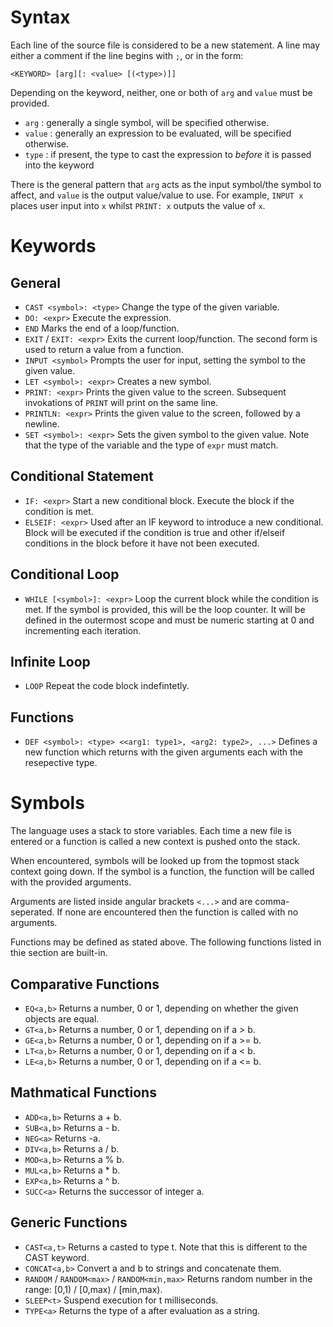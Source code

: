 # Syntax
Each line of the source file is considered to be a new statement. A line may either a comment if the line begins with `;`, or in the form:

`<KEYWORD> [arg][: <value> [(<type>)]]`

Depending on the keyword, neither, one or both of `arg` and `value` must be provided.
- `arg` : generally a single symbol, will be specified otherwise.
- `value` : generally an expression to be evaluated, will be specified otherwise.
- `type` : if present, the type to cast the expression to *before* it is passed into the keyword

There is the general pattern that `arg` acts as the input symbol/the symbol to affect, and `value` is the output value/value to use. For example, `INPUT x` places user input into `x` whilst `PRINT: x` outputs the value of `x`.

# Keywords

## General

- `CAST <symbol>: <type>`
Change the type of the given variable.
- `DO: <expr>`
Execute the expression.
- `END`
Marks the end of a loop/function.
- `EXIT` / `EXIT: <expr>`
Exits the current loop/function. The second form is used to return a value from a function.
- `INPUT <symbol>`
Prompts the user for input, setting the symbol to the given value.
- `LET <symbol>: <expr>`
Creates a new symbol.
- `PRINT: <expr>`
Prints the given value to the screen. Subsequent invokations of `PRINT` will print on the same line.
- `PRINTLN: <expr>`
Prints the given value to the screen, followed by a newline.
- `SET <symbol>: <expr>`
Sets the given symbol to the given value. Note that the type of the variable and the type of `expr` must match.

## Conditional Statement

- `IF: <expr>`
Start a new conditional block. Execute the block if the condition is met.
- `ELSEIF: <expr>`
Used after an IF keyword to introduce a new conditional. Block will be executed if the condition is true and other if/elseif conditions in the block before it have not been executed.

## Conditional Loop

- `WHILE [<symbol>]: <expr>`
Loop the current block while the condition is met.
If the symbol is provided, this will be the loop counter. It will be defined in the outermost scope and must be numeric starting at 0 and incrementing each iteration.

## Infinite Loop

- `LOOP`
Repeat the code block indefintetly.

## Functions

- `DEF <symbol>: <type> <<arg1: type1>, <arg2: type2>, ...>`
Defines a new function which returns <type> with the given arguments each with the resepective type.

# Symbols

The language uses a stack to store variables. Each time a new file is entered or a function is called a new context is pushed onto the stack.

When encountered, symbols will be looked up from the topmost stack context going down. If the symbol is a function, the function will be called with the provided arguments.

Arguments are listed inside angular brackets `<...>` and are comma-seperated. If none are encountered then the function is called with no arguments.

Functions may be defined as stated above. The following functions listed in thie section are built-in.

## Comparative Functions

- `EQ<a,b>`
Returns a number, 0 or 1, depending on whether the given objects are equal.
- `GT<a,b>`
Returns a number, 0 or 1, depending on if a > b.
- `GE<a,b>`
Returns a number, 0 or 1, depending on if a >= b.
- `LT<a,b>`
Returns a number, 0 or 1, depending on if a < b.
- `LE<a,b>`
Returns a number, 0 or 1, depending on if a <= b.

## Mathmatical Functions

- `ADD<a,b>`
Returns a + b.
- `SUB<a,b>`
Returns a - b.
- `NEG<a>`
Returns -a.
- `DIV<a,b>`
Returns a / b.
- `MOD<a,b>`
Returns a % b.
- `MUL<a,b>`
Returns a * b.
- `EXP<a,b>`
Returns a ^ b.
- `SUCC<a>`
Returns the successor of integer a.

## Generic Functions

- `CAST<a,t>`
Returns a casted to type t.
Note that this is different to the CAST keyword.
- `CONCAT<a,b>`
Convert a and b to strings and concatenate them.
- `RANDOM` / `RANDOM<max>` / `RANDOM<min,max>`
Returns random number in the range: [0,1) / [0,max) / [min,max).
- `SLEEP<t>`
Suspend execution for t milliseconds.
- `TYPE<a>`
Returns the type of a after evaluation as a string.


